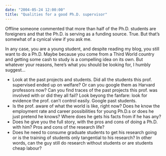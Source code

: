 ```yaml
---
date: "2004-05-24 12:00:00"
title: "Qualities for a good Ph.D. supervisor"
---
```




Offline someone commented that more than half of the Ph.D. students are foreigners and that the Ph.D. is serving as a funding source. True. But that&rsquo;s somewhat of a cynical view if you ask me.

In any case, you are a young student, and despite reading my blog, you still want to do a Ph.D. Maybe because you come from a Third World country and getting some cash to study is a compelling idea on its own. But whatever your reasons, here&rsquo;s what you should be looking for, I humbly suggest&hellip;

- Look at the past projects and students. Did all the students this prof. supervised ended up on welfare? Or can you google them as Harvard professors now? Can you find traces of the past projects this prof. was involved with or did they all fail? Look beyong the fanfare: look for evidence the prof. can&rsquo;t control easily. Google past students. 
- Is the prof. aware of what the world is like, right now? Does he know the employment rate and career possibilities for young Ph.D.s or does he just pretend he knows? Where does he gets his facts from if he has any?
- Does he give you the full story, with the pros and cons of doing a Ph.D. with him? Pros and cons of the research life?
- Does he need to consume graduate students to get his research going or is the training of students only tangential to his research? In other words, can the guy still do research without students or are students cheap labour?



